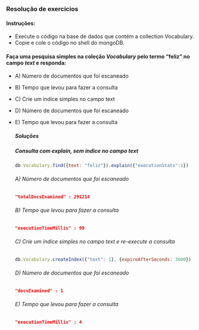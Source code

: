 ### Resolução de exercícios
#### Instruções:
* Execute o código na base de dados que contém a collection Vocabulary.
* Copie e cole o código no shell do mongoDB.

#### Faça uma pesquisa simples na coleção *Vocabulary* pelo termo “feliz” no campo *text* e responda:
* A) Número de documentos que foi escaneado
* B) Tempo que levou para fazer a consulta
* C) Crie um índice simples no campo text
* D) Número de documentos que foi escaneado
* E) Tempo que levou para fazer a consulta
  
  #####   Soluções
  ##### Consulta com explain, sem índice no campo *text*
  ```JavaScript
  db.Vocabulary.find({text: "feliz"}).explain({"executionStats":1})
  ```
  ###### A) Número de documentos que foi escaneado
  ```JSON
  "totalDocsExamined" : 291214
  ```
  ###### B) Tempo que levou para fazer a consulta
  ```JSON
  "executionTimeMillis" : 99
  ``` 
  ###### C) Crie um índice simples no campo *text* e re-execute a consulta
  ```JavaScript
  db.Vocabulary.createIndex({"text": 1}, {expireAfterSeconds: 3600})
  ```
  ###### D) Número de documentos que foi escaneado
  ```JSON
  "docsExamined" : 1
  ```
  ###### E) Tempo que levou para fazer a consulta
  ```JSON
  "executionTimeMillis" : 4
  ```  
  
